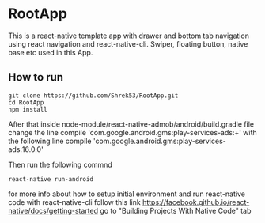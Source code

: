 # RootApp
This is a react-native template app with drawer and bottom tab navigation using react navigation and react-native-cli.
Swiper, floating button, native base etc used in this App.

## How to run
```
git clone https://github.com/Shrek53/RootApp.git
cd RootApp
npm install
```
After that inside node-module/react-native-admob/android/build.gradle file
change the line 
compile 'com.google.android.gms:play-services-ads:+'
with the following line
compile 'com.google.android.gms:play-services-ads:16.0.0'

Then run the following commnd 
```
react-native run-android
```

for more info about how to setup initial environment and run react-native code with react-native-cli follow this link 
https://facebook.github.io/react-native/docs/getting-started
go to "Building Projects With Native Code" tab

